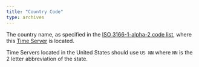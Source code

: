 ```yaml
---
title: "Country Code"
type: archives
---
```


The country name, as specified in the [ISO 3166-1-alpha-2 code list](https://en.wikipedia.org/wiki/ISO_3166-1_alpha-2#Officially_assigned_code_elements), where this [Time Server](/support/servers/timeserver/) is located.

Time Servers located in the United States should use `US NN` where `NN` is the 2 letter abbreviation of the state. 